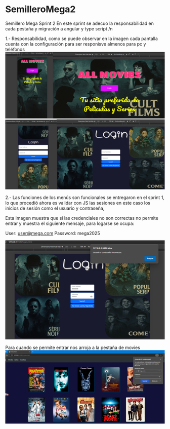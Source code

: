 # SemilleroMega2
Semillero Mega Sprint 2
En este sprint se adecuo la responsabilidad en cada pestaña y migración a angular y type script
/n

1.- Responsabilidad, como se puede observar en la imagen cada pantalla cuenta con la configuración para ser responisve almenos para pc y teléfonos
![](/CapturasPantallaEntrega/Responsive1.png)
![](/CapturasPantallaEntrega/Responsive2.png)



2.- Las funciones de los menús son funcionales se entregaron en el sprint 1, lo que procedió ahora es validar con JS las sesiones en este caso los inicios de sesión como el usuario y contraseña, 


Esta imagen muestra que si las credenciales no son correctas no permite entrar y muestra el siguiente mensaje, para logarse se ocupa:


User: user@mega.com
Password: mega2025

![](/CapturasPantallaEntrega/contrasenia.png)


Para cuando se permite entrar nos arroja a la pestaña de movies 
![](/CapturasPantallaEntrega/verificacion.png)


